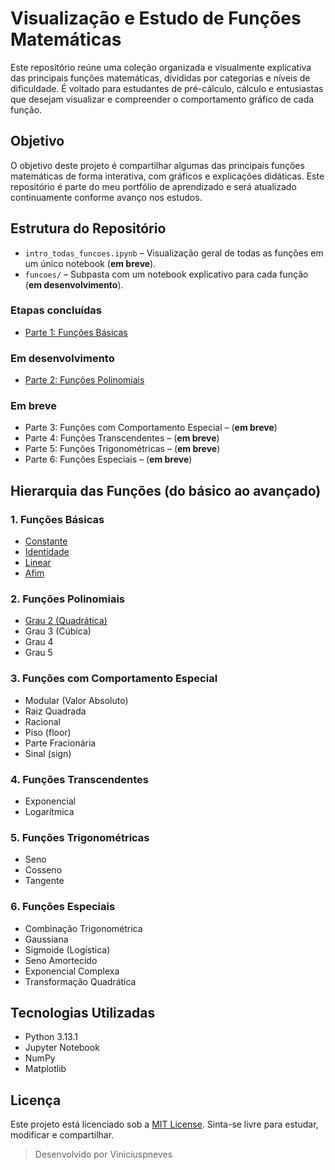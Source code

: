 # Visualização e Estudo de Funções Matemáticas

Este repositório reúne uma coleção organizada e visualmente explicativa das principais funções matemáticas, divididas por categorias e níveis de dificuldade. É voltado para estudantes de pré-cálculo, cálculo e entusiastas que desejam visualizar e compreender o comportamento gráfico de cada função.

## Objetivo

O objetivo deste projeto é compartilhar algumas das principais funções matemáticas de forma interativa, com gráficos e explicações didáticas. Este repositório é parte do meu portfólio de aprendizado e será atualizado continuamente conforme avanço nos estudos.

## Estrutura do Repositório

- `intro_todas_funcoes.ipynb` – Visualização geral de todas as funções em um único notebook (**em breve**).
- `funcoes/` – Subpasta com um notebook explicativo para cada função (**em desenvolvimento**).

### Etapas concluídas

- [Parte 1: Funções Básicas](./funcoes/basicas/)

### Em desenvolvimento

- [Parte 2: Funções Polinomiais](./funcoes/polinomiais/)

### Em breve

- Parte 3: Funções com Comportamento Especial – (**em breve**)  
- Parte 4: Funções Transcendentes – (**em breve**)  
- Parte 5: Funções Trigonométricas – (**em breve**)  
- Parte 6: Funções Especiais – (**em breve**)  

## Hierarquia das Funções (do básico ao avançado)

### 1. Funções Básicas

- [Constante](./funcoes/basicas/01-constante.ipynb)
- [Identidade](./funcoes/basicas/02-identidade.ipynb)
- [Linear](./funcoes/basicas/03-linear.ipynb)
- [Afim](./funcoes/basicas/04-afim.ipynb)

### 2. Funções Polinomiais

- [Grau 2 (Quadrática)](./funcoes/polinomiais/quadratica.ipynb)
- Grau 3 (Cúbica)
- Grau 4
- Grau 5

### 3. Funções com Comportamento Especial

- Modular (Valor Absoluto)
- Raiz Quadrada
- Racional
- Piso (floor)
- Parte Fracionária
- Sinal (sign)

### 4. Funções Transcendentes

- Exponencial
- Logarítmica

### 5. Funções Trigonométricas

- Seno
- Cosseno
- Tangente

### 6. Funções Especiais

- Combinação Trigonométrica
- Gaussiana
- Sigmoide (Logística)
- Seno Amortecido
- Exponencial Complexa
- Transformação Quadrática

## Tecnologias Utilizadas

- Python 3.13.1  
- Jupyter Notebook  
- NumPy  
- Matplotlib  

## Licença

Este projeto está licenciado sob a [MIT License](LICENSE). Sinta-se livre para estudar, modificar e compartilhar.

> Desenvolvido por Viniciuspneves
